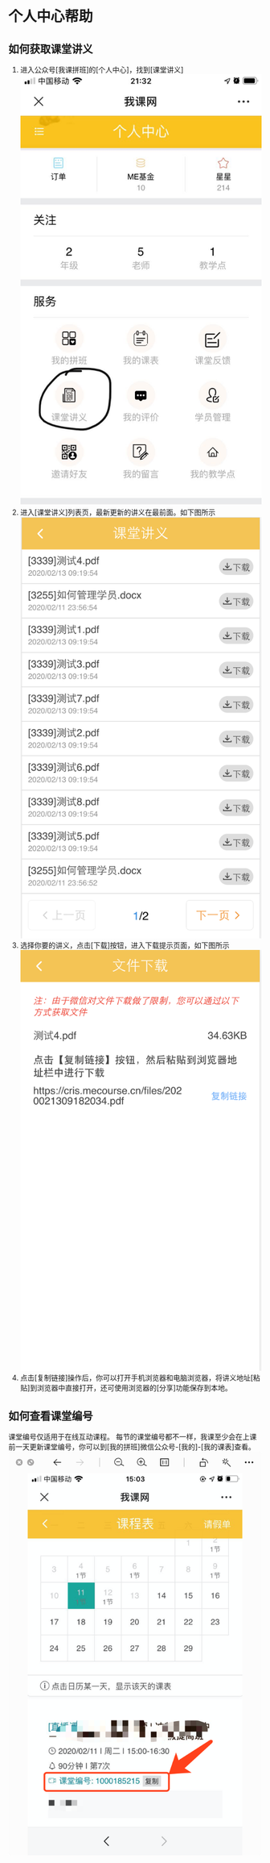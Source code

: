 # 个人中心帮助

## 如何获取课堂讲义
1. 进入公众号[我课拼班]的[个人中心]，找到[课堂讲义]
![课堂讲义](/images/doc-1.jpeg)
2. 进入[课堂讲义]列表页，最新更新的讲义在最前面。如下图所示
![课堂讲义](/images/doc-2.png)
3. 选择你要的讲义，点击[下载]按钮，进入下载提示页面，如下图所示
![课堂讲义](/images/doc-3.png)
4. 点击[复制链接]操作后，你可以打开手机浏览器和电脑浏览器，将讲义地址[粘贴]到浏览器中直接打开，还可使用浏览器的[分享]功能保存到本地。

## 如何查看课堂编号
课堂编号仅适用于在线互动课程。
每节的课堂编号都不一样，我课至少会在上课前一天更新课堂编号，你可以到[我的拼班]微信公众号-[我的]-[我的课表]查看。
![课堂讲义](/images/live-class-id.png)
